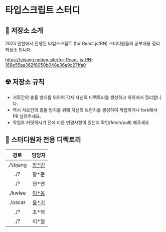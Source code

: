 # 타입스크립트 스터디

## 🚩 저장소 소개

2025 인천에서 진행된 타입스크립트 (for React.js/RN) 스터디원들의 공부내용 정리 저장소 입니다.

https://sbjang.notion.site/for-React-js-RN-168e55aa362f8050b048e36a9c27ffa0


## ☢️ 저장소 규칙

- 서로간의 충돌 방지를 위하여 각자 자신의 디렉토리를 생성하고 하위에서 정리합니다.
- 역시 서로간의 충돌 방지를 위해 자신의 브런치를 생성하여 작업하거나
  fork해서 PR 날려주세요.
- 작업후 커밋하시기 전에 다른 변경사항이 있는지 확인(fetch/pull) 해주세요

## 📁 스터디원과 전용 디렉토리

| 경로| 담당자
| :----: | :---------------------------------------------: |
| ./sbjang | [장*빈](https://github.com/denlyou) |
| ./? | 황*준 |
| ./? | 현*연 |
| ./kwlee | [이*웅](https://github.com/lkwoung88) |
| ./oscar | [윤*기](https://github.com/Jeffr-K) |
| ./? | 조*혁 |
| ./? | 이*철 |

